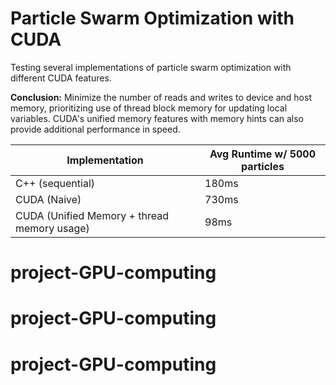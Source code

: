 # Particle Swarm Optimization with CUDA 

Testing several implementations of particle swarm optimization with different CUDA features. 

**Conclusion:** Minimize the number of reads and writes to device and host memory, prioritizing use of thread block memory for updating local variables. CUDA's unified memory features with memory hints can also provide additional performance in speed. 

| Implementation                              | Avg Runtime w/ 5000 particles |
|---------------------------------------------|-------------------------------|
| C++ (sequential)                            | 180ms                         |
| CUDA (Naive)                                | 730ms                         |
| CUDA (Unified Memory + thread memory usage) | 98ms                          |

# project-GPU-computing
# project-GPU-computing
# project-GPU-computing
